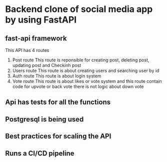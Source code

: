 # Backend clone of social media app by using FastAPI
## fast-api framework
This API has 4 routes
1) Post route
This route is reponsible for creating post, deleting post, updating post and Checkinh post
2) Users route
This route is about creating users and searching user by id
3) Auth route
This route is about login system
4) Vote route
This route is about likes or vote system and this route contain code for upvote or back vote there is not logic about down vote

## Api has tests for all the functions 

## Postgresql is being used 

## Best practices for scaling the API 

## Runs a CI/CD pipeline 
